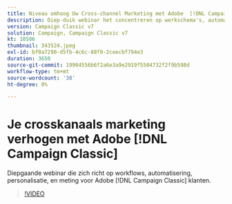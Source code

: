 ```yaml
---
title: Niveau omhoog Uw Cross-channel Marketing met Adobe  [!DNL Campaign Classic]
description: Diep-duik webinar het concentreren op werkschema's, automatisering, verpersoonlijking, en meting voor Adobe  [!DNL Campaign Classic]  klanten.
version: Campaign Classic v7
solution: Campaign, Campaign Classic v7
kt: 10506
thumbnail: 343524.jpeg
exl-id: bf0a7290-d5fb-4c6c-88f0-2ceecbf794e3
duration: 3650
source-git-commit: 19904556b6f2a6e3a9e2919f5504732f2f9b598d
workflow-type: tm+mt
source-wordcount: '38'
ht-degree: 0%

---
```


# Je crosskanaals marketing verhogen met Adobe [!DNL Campaign Classic]

Diepgaande webinar die zich richt op workflows, automatisering, personalisatie, en meting voor Adobe [!DNL Campaign Classic] klanten.

>[!VIDEO](https://video.tv.adobe.com/v/343524/?quality=12&learn=on)
